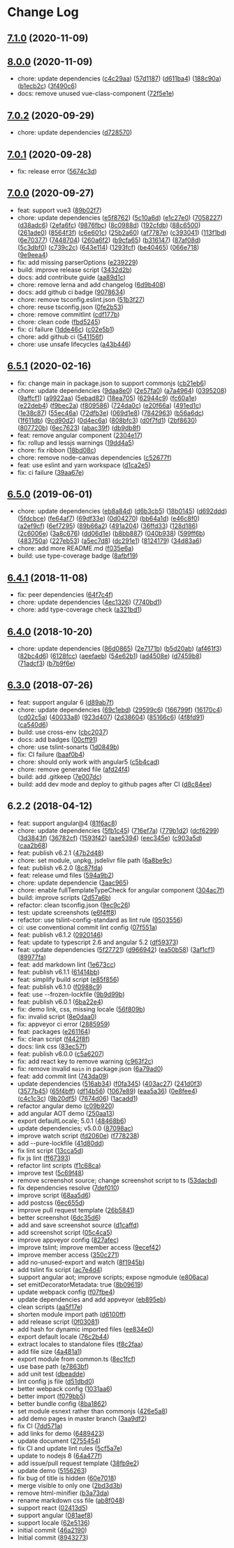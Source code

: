 # Change Log

## [7.1.0](https://github.com/plantain-00/markdown-tip/compare/v8.0.0...v7.1.0) (2020-11-09)

## [8.0.0](https://github.com/plantain-00/markdown-tip/compare/v7.0.2...v8.0.0) (2020-11-09)
  
* chore: update dependencies ([c4c29aa](https://github.com/plantain-00/markdown-tip/commit/c4c29aa7c3d301986d35486e9583ae924ca5c09d)) ([57d1187](https://github.com/plantain-00/markdown-tip/commit/57d1187fa0d3cc51ef7a38d3a531083a75a90a6e)) ([d611ba4](https://github.com/plantain-00/markdown-tip/commit/d611ba4e0b521af1522f2b28a774b552964a6222)) ([188c90a](https://github.com/plantain-00/markdown-tip/commit/188c90a9827f0b3d8e1188ebd5e4e604d387348e)) ([b1ecb2c](https://github.com/plantain-00/markdown-tip/commit/b1ecb2cbf4e90b57866bfee571ad77441229a007)) ([3f490c6](https://github.com/plantain-00/markdown-tip/commit/3f490c60dd09bee79dac334a9ff3805319d9e044))
* docs: remove unused vue-class-component ([72f5e1e](https://github.com/plantain-00/markdown-tip/commit/72f5e1ef3d4cbe195f1dbb9b9d821f1565daadbb))

## [7.0.2](https://github.com/plantain-00/markdown-tip/compare/v7.0.1...v7.0.2) (2020-09-29)
  
* chore: update dependencies ([d728570](https://github.com/plantain-00/markdown-tip/commit/d72857072e8c9d0e749dd94ee3a49e57d15ae5bd))

## [7.0.1](https://github.com/plantain-00/markdown-tip/compare/v7.0.0...v7.0.1) (2020-09-28)
  
* fix: release error ([5674c3d](https://github.com/plantain-00/markdown-tip/commit/5674c3da994d497ebd3423687fbd58b9482a17f1))

## [7.0.0](https://github.com/plantain-00/markdown-tip/compare/v6.5.1...v7.0.0) (2020-09-27)
  
* feat: support vue3 ([89b02f7](https://github.com/plantain-00/markdown-tip/commit/89b02f76ff308cf545aa63b5ba858431484deb11))
* chore: update dependencies ([e5f8762](https://github.com/plantain-00/markdown-tip/commit/e5f8762ab733d6d0d5ace6446f7a30a0861b253d)) ([5c10a6d](https://github.com/plantain-00/markdown-tip/commit/5c10a6d572515fed37899dad81d4acd7498708e7)) ([e1c27e0](https://github.com/plantain-00/markdown-tip/commit/e1c27e0173214fb7b01cd156a620dd6689703085)) ([7058227](https://github.com/plantain-00/markdown-tip/commit/7058227dc1f62e223ba4deee37dd437297ba66bf)) ([d38adc6](https://github.com/plantain-00/markdown-tip/commit/d38adc6a13ad69882b88070518a5338ff9cc197b)) ([2efa6fc](https://github.com/plantain-00/markdown-tip/commit/2efa6fce7f1e75b79410bcb0c150b4b79298a569)) ([9876fbc](https://github.com/plantain-00/markdown-tip/commit/9876fbc3cd758206b80178ccf3ba534ef63c5125)) ([8c0988d](https://github.com/plantain-00/markdown-tip/commit/8c0988df984378a01e9348b33150cf35f4179a63)) ([192cfdb](https://github.com/plantain-00/markdown-tip/commit/192cfdb00436191151f4ad93300fb62cdf08d530)) ([88c6500](https://github.com/plantain-00/markdown-tip/commit/88c65003e918d0afcf37db15060197d9d54200bb)) ([261ade0](https://github.com/plantain-00/markdown-tip/commit/261ade0936a2479286196d4169d22af0e255ccf4)) ([8564f3f](https://github.com/plantain-00/markdown-tip/commit/8564f3f1aa308954e352aa77b5d3791ca8a83f08)) ([c6e601c](https://github.com/plantain-00/markdown-tip/commit/c6e601ca4d8aa170786306e1b275f62667fae90d)) ([25b2a60](https://github.com/plantain-00/markdown-tip/commit/25b2a608fb5a701ec92caf23862ae20594f7f62e)) ([af7787e](https://github.com/plantain-00/markdown-tip/commit/af7787e99f0498cbdfcfc3d025c0aeeba1b6a4d8)) ([c393041](https://github.com/plantain-00/markdown-tip/commit/c39304141b58e0b7ef9f7ccd2cddfadc4c65979a)) ([113f1bd](https://github.com/plantain-00/markdown-tip/commit/113f1bd469b7a1fade57f0efff87d581908c32bc)) ([6e70377](https://github.com/plantain-00/markdown-tip/commit/6e7037759b2ef39786610a2daae57074c7700b9a)) ([7448704](https://github.com/plantain-00/markdown-tip/commit/74487044c903767f28c5feb0d1bbbc049cda45e8)) ([260a6f2](https://github.com/plantain-00/markdown-tip/commit/260a6f2e744add42a6478e4f0dd13767edf33e7c)) ([b9cfa65](https://github.com/plantain-00/markdown-tip/commit/b9cfa657898b32d38f215ecb682d5868edaced9b)) ([b316147](https://github.com/plantain-00/markdown-tip/commit/b3161474acba2102a3f97f9b6f28854f861081fc)) ([87af08d](https://github.com/plantain-00/markdown-tip/commit/87af08d2c58cf75ab3a43664b0c948aa2ab2b21e)) ([5c3dbf0](https://github.com/plantain-00/markdown-tip/commit/5c3dbf03a5c62bf7b6fccff2f59ac08f0426a612)) ([c739c2c](https://github.com/plantain-00/markdown-tip/commit/c739c2ccd446f7c879576c7899c25bde11b2231c)) ([643e114](https://github.com/plantain-00/markdown-tip/commit/643e11418e2cd8f614125914cafcbaf2167d415d)) ([1293fcf](https://github.com/plantain-00/markdown-tip/commit/1293fcf9f4c56da0b9f619f4a7b15fd3a6c93e0e)) ([be40465](https://github.com/plantain-00/markdown-tip/commit/be4046540650f0a3dc31d62030e732b4583b4183)) ([066e718](https://github.com/plantain-00/markdown-tip/commit/066e71852bbd3b774ca99ba47fc1fff6f3f3096c)) ([9e9eea4](https://github.com/plantain-00/markdown-tip/commit/9e9eea4f20b39c8ad5a4fed5d5f2a976d083c185))
* fix: add missing parserOptions ([e239229](https://github.com/plantain-00/markdown-tip/commit/e239229030a4fee006449d4e459c4afd29b38a82))
* build: improve release script ([3432d2b](https://github.com/plantain-00/markdown-tip/commit/3432d2b44277c8f4a3e82ab83c0d2e275b26d3d7))
* docs: add contribute guide ([aa89d1c](https://github.com/plantain-00/markdown-tip/commit/aa89d1ce74e86e4fe9df9de7a7650753841c512e))
* chore: remove lerna and add changelog ([6d9b408](https://github.com/plantain-00/markdown-tip/commit/6d9b4088f4dce5a98a3dca82b6f1ddec4093efe1))
* docs: add github ci badge ([9078634](https://github.com/plantain-00/markdown-tip/commit/9078634c4fda1b3c66d834c0a5029084e29919ea))
* chore: remove tsconfig.eslint.json ([51b3f27](https://github.com/plantain-00/markdown-tip/commit/51b3f2751f4f92a1d6b1abbcb8ea7628eaa602db))
* chore: reuse tsconfig.json ([0fe2b53](https://github.com/plantain-00/markdown-tip/commit/0fe2b5387437c527d55cad28e855aeaaee8c6d57))
* chore: remove commitlint ([cdf177b](https://github.com/plantain-00/markdown-tip/commit/cdf177b96b1a01bf9e72f49601e4afb82230bf1e))
* chore: clean code ([fbd5245](https://github.com/plantain-00/markdown-tip/commit/fbd524510ba3ad44774e2385630381453dec4baf))
* fix: ci failure ([1dde46c](https://github.com/plantain-00/markdown-tip/commit/1dde46c0476e1d055446961ea8ad7f3c318fbd8b)) ([c02e5b1](https://github.com/plantain-00/markdown-tip/commit/c02e5b18fed69c89eecad81620a9339fd6fd4bee))
* chore: add github ci ([541156f](https://github.com/plantain-00/markdown-tip/commit/541156f0781a0d93a0eda8cc085c252e7a352bb9))
* chore: use unsafe lifecycles ([a43b446](https://github.com/plantain-00/markdown-tip/commit/a43b4463ff240877ccc59eacc89b0e36572e388a))

## [6.5.1](https://github.com/plantain-00/markdown-tip/compare/v6.5.0...v6.5.1) (2020-02-16)
  
* fix: change main in package.json to support commonjs ([cb21eb6](https://github.com/plantain-00/markdown-tip/commit/cb21eb6aa689278e469421809f7c4c6022e38bcb))
* chore: update dependencies ([9daa8e0](https://github.com/plantain-00/markdown-tip/commit/9daa8e0adc1143780bf5eae8c15a2a25469a9b2d)) ([2e57fa0](https://github.com/plantain-00/markdown-tip/commit/2e57fa09b0eb9483af30312ac02d895974ca9e5f)) ([a7a4964](https://github.com/plantain-00/markdown-tip/commit/a7a49646bdc7d51b2f6495f9408e0f9450c8f19f)) ([0395208](https://github.com/plantain-00/markdown-tip/commit/03952087bd7a7d38f7974baccdc8d26211b91cea)) ([9affcf1](https://github.com/plantain-00/markdown-tip/commit/9affcf1ea5c18b6db683ea83c5e9272540a37049)) ([a9922aa](https://github.com/plantain-00/markdown-tip/commit/a9922aa7b4b56df4f5f2bf3df4f3692b31e8db79)) ([5ebad82](https://github.com/plantain-00/markdown-tip/commit/5ebad826631bad2555747364927bb803d3492a48)) ([18ea705](https://github.com/plantain-00/markdown-tip/commit/18ea7054603dd5879de83713eec951652018f6f0)) ([62944c9](https://github.com/plantain-00/markdown-tip/commit/62944c9cc161c9b1b8e8936ffe53e3063b6fc1d4)) ([fc60a1e](https://github.com/plantain-00/markdown-tip/commit/fc60a1e68c863656a535a8d33824966a8a92feb6)) ([e22deb4](https://github.com/plantain-00/markdown-tip/commit/e22deb42bf9c635607df5ec81a34e5f30280df9a)) ([f9bec2a](https://github.com/plantain-00/markdown-tip/commit/f9bec2ad4ef3b0bd7b6238944021486a8bf1e58f)) ([f809586](https://github.com/plantain-00/markdown-tip/commit/f809586c02c6872d49981b54000d0dd573d198b7)) ([724da0c](https://github.com/plantain-00/markdown-tip/commit/724da0cb16a86947364cd96a45c82816ffa71167)) ([e20f66a](https://github.com/plantain-00/markdown-tip/commit/e20f66a86a11fd4c7c631b95ab848d5022852ad1)) ([491ed1c](https://github.com/plantain-00/markdown-tip/commit/491ed1c7dca7c9657421d3e8aa9daedc509157e4)) ([1e38c87](https://github.com/plantain-00/markdown-tip/commit/1e38c87fb64b37ee832ff04c743ba596a5f95c14)) ([55ec46a](https://github.com/plantain-00/markdown-tip/commit/55ec46afb55b86d86482b910b02ce420407b1201)) ([72dfb3e](https://github.com/plantain-00/markdown-tip/commit/72dfb3eb0fa49589a01494ec1547d7db7a7b6be2)) ([069d1e8](https://github.com/plantain-00/markdown-tip/commit/069d1e84c111cad0e9c64f3dfebf41dd2dd32a6d)) ([7842963](https://github.com/plantain-00/markdown-tip/commit/7842963798b076bcd07aac2a4b9b1fa30a0a695d)) ([b56a6dc](https://github.com/plantain-00/markdown-tip/commit/b56a6dce632cb423db3c06f241f38dd4449bf70b)) ([1f611db](https://github.com/plantain-00/markdown-tip/commit/1f611db4ede1e2f705868f8ec9855a9f3305f2dc)) ([9cd90d2](https://github.com/plantain-00/markdown-tip/commit/9cd90d206ea1048abdea9f6b7933302fb4212eb7)) ([0d4ec6a](https://github.com/plantain-00/markdown-tip/commit/0d4ec6aafbee956763409ce45cadaef337bb833f)) ([808bfc3](https://github.com/plantain-00/markdown-tip/commit/808bfc3fbb1941e7c9f40878693dbacd4970633f)) ([d0f7fd1](https://github.com/plantain-00/markdown-tip/commit/d0f7fd1cba57a56eed61632b136e1e5ad0980d49)) ([2bf8630](https://github.com/plantain-00/markdown-tip/commit/2bf863004f8cd501b126214c294d4383690bf011)) ([807720b](https://github.com/plantain-00/markdown-tip/commit/807720bc5555ec7fe9072fc9d110a6b37a95ec08)) ([6ec7623](https://github.com/plantain-00/markdown-tip/commit/6ec76237b7cbd2c172b5152ed551b69b782ec4b0)) ([abac39f](https://github.com/plantain-00/markdown-tip/commit/abac39f541f0baf23baec0816498eacb3b31a05d)) ([db9db8f](https://github.com/plantain-00/markdown-tip/commit/db9db8f1baf2ea9194b0db7a7ed8e8366c61606d))
* feat: remove angular component ([2304e17](https://github.com/plantain-00/markdown-tip/commit/2304e17ea2933ae1aa155d00ea8a52616d121db8))
* fix: rollup and lessjs warnings ([19dd4a5](https://github.com/plantain-00/markdown-tip/commit/19dd4a5b9e8bfaa64a3e136c90698e395ee43865))
* chore: fix ribbon ([18bd08c](https://github.com/plantain-00/markdown-tip/commit/18bd08c2e3ba5ff74b43e529b72bdc9e91692de5))
* chore: remove node-canvas dependencies ([c52677f](https://github.com/plantain-00/markdown-tip/commit/c52677f5825fa2d9269cae9b7fcebec72952fd2d))
* feat: use eslint and yarn workspace ([d1ca2e5](https://github.com/plantain-00/markdown-tip/commit/d1ca2e5bcb1de588941efe42335e3c87842726ae))
* fix: ci failure ([39aa67e](https://github.com/plantain-00/markdown-tip/commit/39aa67e4cda1bf50185912099e22777da254ab7e))

## [6.5.0](https://github.com/plantain-00/markdown-tip/compare/v6.4.1...v6.5.0) (2019-06-01)
  
* chore: update dependencies ([eb8a84d](https://github.com/plantain-00/markdown-tip/commit/eb8a84d0adadbd14f845e189f395905f256f9e20)) ([d6b3cb5](https://github.com/plantain-00/markdown-tip/commit/d6b3cb5c654e468bc0baccfb5379ed173aaf85e1)) ([18b0145](https://github.com/plantain-00/markdown-tip/commit/18b0145efd97ed21473bd4b2264550b681374e6c)) ([d692ddd](https://github.com/plantain-00/markdown-tip/commit/d692dddddcd59a5ec1e80b27683ed86d3140f3d8)) ([5fdcbce](https://github.com/plantain-00/markdown-tip/commit/5fdcbce902e0e702f5a5180cdfec20992f46f573)) ([fe64af7](https://github.com/plantain-00/markdown-tip/commit/fe64af7e7b0f612543f26f98883a1a1f24ce1938)) ([69df33e](https://github.com/plantain-00/markdown-tip/commit/69df33e0cbc5c0ae588b4c4988a7116371da7de4)) ([0d04270](https://github.com/plantain-00/markdown-tip/commit/0d04270eca3bdaaac917e01d999eefc3644ea880)) ([bb64a1d](https://github.com/plantain-00/markdown-tip/commit/bb64a1d76e59d7c377d0af937215754649388899)) ([e46c8f0](https://github.com/plantain-00/markdown-tip/commit/e46c8f018713e043686fb4aee34ea40aff8ac074)) ([a2ef9cf](https://github.com/plantain-00/markdown-tip/commit/a2ef9cf1fac7c64da329224a060377e92bcd9deb)) ([6ef7295](https://github.com/plantain-00/markdown-tip/commit/6ef72953371582991a893c615e85efa35fe98a8c)) ([89b66a2](https://github.com/plantain-00/markdown-tip/commit/89b66a221194532daa85754891423a8fb7e73260)) ([491a204](https://github.com/plantain-00/markdown-tip/commit/491a20407c14f8291a7b1878b3023b2867ab34b8)) ([36ffd33](https://github.com/plantain-00/markdown-tip/commit/36ffd33420b2ef626324b5777153d760e3118b8c)) ([128d186](https://github.com/plantain-00/markdown-tip/commit/128d18630ecabeed6449093ffb9f1e1761c19e7b)) ([2c6006e](https://github.com/plantain-00/markdown-tip/commit/2c6006eee53454b6549352b434bb0ad17c1bd5f8)) ([3a8c676](https://github.com/plantain-00/markdown-tip/commit/3a8c6762cb9999104a7c7a352cc1bdcc9d238f73)) ([dd06d1e](https://github.com/plantain-00/markdown-tip/commit/dd06d1e52cfac55b13c6873091bb49f308f930ad)) ([b8bb887](https://github.com/plantain-00/markdown-tip/commit/b8bb887de95a02bd9008b339e77700a602bb31a1)) ([040b938](https://github.com/plantain-00/markdown-tip/commit/040b9387625bc123f21c94ab22da8908aa79c2d7)) ([599ff6b](https://github.com/plantain-00/markdown-tip/commit/599ff6b2c4c6046fbd00b4661741e613321f5192)) ([483750a](https://github.com/plantain-00/markdown-tip/commit/483750aca5f163edaa9dd55860a0104f8c00addb)) ([227eb53](https://github.com/plantain-00/markdown-tip/commit/227eb53640e27200bf076df938b089e4ac93d1fd)) ([a5ec7d8](https://github.com/plantain-00/markdown-tip/commit/a5ec7d8b01ffad1baff25dee86499428cf77a357)) ([dc291e1](https://github.com/plantain-00/markdown-tip/commit/dc291e151048dbe2af1d42357f176fe529a5e8b9)) ([8124179](https://github.com/plantain-00/markdown-tip/commit/812417954bcae8da99e41fc53802ca02301f9d4b)) ([34d83a6](https://github.com/plantain-00/markdown-tip/commit/34d83a6994469beb4b49cfe5736148ece4e016eb))
* chore: add more README.md ([f035e6a](https://github.com/plantain-00/markdown-tip/commit/f035e6a7b8adb7f9f674fdf09ce2b9cd6e996ead))
* build: use type-coverage badge ([8afbf19](https://github.com/plantain-00/markdown-tip/commit/8afbf192e4b8611c0b460c96706c072ac2da4cc4))

## [6.4.1](https://github.com/plantain-00/markdown-tip/compare/v6.4.0...v6.4.1) (2018-11-08)
  
* fix: peer dependencies ([64f7c4f](https://github.com/plantain-00/markdown-tip/commit/64f7c4f8a815ea876a9cc0f70d9762260f1f9a5c))
* chore: update dependencies ([4ec1326](https://github.com/plantain-00/markdown-tip/commit/4ec1326cdcc13fbb6dabcfdb913ce9a022f9ce7c)) ([7740bd1](https://github.com/plantain-00/markdown-tip/commit/7740bd191e23df2c163e562831cf1f8bf9f844be))
* chore: add type-coverage check ([a321bd1](https://github.com/plantain-00/markdown-tip/commit/a321bd1e156f3a17c354404a0d111a93bbb7a68a))

## [6.4.0](https://github.com/plantain-00/markdown-tip/compare/v6.3.0...v6.4.0) (2018-10-20)
  
* chore: update dependencies ([86d0865](https://github.com/plantain-00/markdown-tip/commit/86d08651f8d97dc50f247da6c031180151f90ba3)) ([2e7171b](https://github.com/plantain-00/markdown-tip/commit/2e7171b9023788f434d13e454a28fcb3931d2e8b)) ([b5d20ab](https://github.com/plantain-00/markdown-tip/commit/b5d20ab6e90fa97c89ef04d3d4b8d37e752e69fc)) ([af461f3](https://github.com/plantain-00/markdown-tip/commit/af461f338bc20b993eb7ed57ceeedd794b233c25)) ([82bc4d6](https://github.com/plantain-00/markdown-tip/commit/82bc4d60acea1ce666b517af0f5f7c007601d14f)) ([6128fcc](https://github.com/plantain-00/markdown-tip/commit/6128fcc81fc790346d5765aebee7f3f28887a92a)) ([aeefaeb](https://github.com/plantain-00/markdown-tip/commit/aeefaeb5f1479c39a8c5b95d0c8bc91b19a8e29c)) ([54e62b1](https://github.com/plantain-00/markdown-tip/commit/54e62b19c8981265470b465ef7ddfb86c691ecf2)) ([ad4508e](https://github.com/plantain-00/markdown-tip/commit/ad4508e3c3e060a1ca59ca44a49202f4b9cf32d6)) ([d7459b8](https://github.com/plantain-00/markdown-tip/commit/d7459b82a5d1ee4eeff0534e25bddd20a9fd3294)) ([71adcf3](https://github.com/plantain-00/markdown-tip/commit/71adcf3d6d8aaca1dc1109015077c5e86620ea9f)) ([b7b9f6e](https://github.com/plantain-00/markdown-tip/commit/b7b9f6ea4395dfe0ad4863dde78fdfdf3861e109))

## [6.3.0](https://github.com/plantain-00/markdown-tip/compare/v6.2.2...v6.3.0) (2018-07-26)
  
* feat: support angular 6 ([d89ab7f](https://github.com/plantain-00/markdown-tip/commit/d89ab7f003cc06e300c82cbe14e078a437d14e66))
* chore: update dependencies ([69c1ebd](https://github.com/plantain-00/markdown-tip/commit/69c1ebdcb8aec81e73e55f8299d65573c4f32aa2)) ([29599c6](https://github.com/plantain-00/markdown-tip/commit/29599c6e0e9b51619045744b9fc44f8f52a24a6b)) ([166799f](https://github.com/plantain-00/markdown-tip/commit/166799f452ca55ab43e5083995faee00d9fb6c02)) ([16170c4](https://github.com/plantain-00/markdown-tip/commit/16170c44814d4578b546fc9e6b8e6d83e5ab333f)) ([cd02c5a](https://github.com/plantain-00/markdown-tip/commit/cd02c5acedc35f9599867c097ba293347b386ff2)) ([40033a8](https://github.com/plantain-00/markdown-tip/commit/40033a85a5f65d3d3d2f5053df4d584c025a41ef)) ([923d407](https://github.com/plantain-00/markdown-tip/commit/923d407c835262aa4d9ebd31cc63ba0b92456a90)) ([2d38604](https://github.com/plantain-00/markdown-tip/commit/2d38604a3a3e5c8144f9f3e912f4a019b9b04540)) ([85166c6](https://github.com/plantain-00/markdown-tip/commit/85166c635c570782fb87b3dc3a6dd7dcb7f4fdcb)) ([4f8fd91](https://github.com/plantain-00/markdown-tip/commit/4f8fd91b4b508a850f1f0e3e51e4f7bff92fb785)) ([ca540d6](https://github.com/plantain-00/markdown-tip/commit/ca540d6903c34b0e12308e50af077ad693dde8df))
* build: use cross-env ([cbc2037](https://github.com/plantain-00/markdown-tip/commit/cbc2037a6854040a934ce8c0a402ef668ae1ae64))
* docs: add badges ([00cff91](https://github.com/plantain-00/markdown-tip/commit/00cff91316bad1a62f260b03b25224ed73fa40ca))
* chore: use tslint-sonarts ([1d0849b](https://github.com/plantain-00/markdown-tip/commit/1d0849b833c36f211a3812b1a6bcd3d772f78440))
* fix: CI failure ([baaf0b4](https://github.com/plantain-00/markdown-tip/commit/baaf0b4c04c107579bae53d04488a053c7f8cb80))
* chore: should only work with angular5 ([c5b4cad](https://github.com/plantain-00/markdown-tip/commit/c5b4cad8723ffc434f603b00f57db1759ea8afe8))
* chore: remove generated file ([afd24f4](https://github.com/plantain-00/markdown-tip/commit/afd24f4320cab62e3d34feba4417a26f9d99d04c))
* build: add .gitkeep ([7e007dc](https://github.com/plantain-00/markdown-tip/commit/7e007dcc03edff987d902a884292de4cd221fc9d))
* build: add dev mode and deploy to github pages after CI ([d8c84ee](https://github.com/plantain-00/markdown-tip/commit/d8c84eee4da3fbf9c9c9ae7dc97f602fe50053f3))

## 6.2.2 (2018-04-12)
  
* feat: support angular@4 ([81f6ac8](https://github.com/plantain-00/markdown-tip/commit/81f6ac8374bad2adef91d80adf4f41286330228d))
* chore: update dependencies ([5fb1c45](https://github.com/plantain-00/markdown-tip/commit/5fb1c4591e43fad9a273dab4787cfd06cf425431)) ([716ef7a](https://github.com/plantain-00/markdown-tip/commit/716ef7a14843d98164432e25c76d5ca228de9546)) ([779b1d2](https://github.com/plantain-00/markdown-tip/commit/779b1d239a670edc7c9ab415f83f49c28ee43bc3)) ([dcf6299](https://github.com/plantain-00/markdown-tip/commit/dcf62998cd4097169e4a7a5ffb66166e466d809f)) ([3d3843f](https://github.com/plantain-00/markdown-tip/commit/3d3843fb2432f2efb11fbd58383d4a8f454cb5dd)) ([36782cf](https://github.com/plantain-00/markdown-tip/commit/36782cf2e2f4bfd86d168d955309cfe4eeb4bfe6)) ([1593f42](https://github.com/plantain-00/markdown-tip/commit/1593f42cd3d9252d357873aa4dd28fb42fd366c8)) ([aae5394](https://github.com/plantain-00/markdown-tip/commit/aae5394d9bb14e504f1042fd3f4f20fd4c302325)) ([eec345e](https://github.com/plantain-00/markdown-tip/commit/eec345e52454ecfc8e5315741e5e1f5261f0a044)) ([c903a5d](https://github.com/plantain-00/markdown-tip/commit/c903a5daabc5f3bd7ac680f797ea5682ca6b429b)) ([caa2b68](https://github.com/plantain-00/markdown-tip/commit/caa2b685bed71def39d844c6833b4b582bbdd3db))
* feat: publish v6.2.1 ([47b2d48](https://github.com/plantain-00/markdown-tip/commit/47b2d483dcad02d40682fdc802b99f3ce8626d58))
* chore: set module, unpkg, jsdelivr file path ([6a8be9c](https://github.com/plantain-00/markdown-tip/commit/6a8be9c04eee8770adeb952d426a465991ceef58))
* feat: publish v6.2.0 ([8c87fda](https://github.com/plantain-00/markdown-tip/commit/8c87fdabeb77009c40fcd229c75d1334e7ab7fa9))
* feat: release umd files ([594a9b2](https://github.com/plantain-00/markdown-tip/commit/594a9b291bd86cd9309e57a946eb3abe0b2f12b6))
* chore: update dependencie ([3aac965](https://github.com/plantain-00/markdown-tip/commit/3aac96565b30198afa250c416e88824ecea3be9a))
* chore: enable fullTemplateTypeCheck for angular component ([304ac7f](https://github.com/plantain-00/markdown-tip/commit/304ac7fee13b78378a15416d054aeb7a32b516ab))
* build: improve scripts ([2d57a6b](https://github.com/plantain-00/markdown-tip/commit/2d57a6b320ff31b2338772bd6a77af86f6fd523e))
* refactor: clean tsconfig.json ([9ec9c26](https://github.com/plantain-00/markdown-tip/commit/9ec9c2675e3f0327838c15ff1a63891a63431ee3))
* test: update screenshots ([e6f4ff8](https://github.com/plantain-00/markdown-tip/commit/e6f4ff85d2c95e4174ff1c322aba896d24699d82))
* refactor: use tslint-config-standard as lint rule ([9503556](https://github.com/plantain-00/markdown-tip/commit/95035569cd355e9df06c64fcfa2b71a7a73aa607))
* ci: use conventional commit lint config ([07f551a](https://github.com/plantain-00/markdown-tip/commit/07f551af8e6bb493ee1cafb7c408234f43e98d2c))
* feat: publish v6.1.2 ([0920146](https://github.com/plantain-00/markdown-tip/commit/09201466837c2ea01add584b246ab57e8691850e))
* feat: update to typescript 2.6 and angular 5.2 ([df59373](https://github.com/plantain-00/markdown-tip/commit/df593731a5c580e987785d6373e87a04b41c1e86))
* feat: update dependencies ([5f27721](https://github.com/plantain-00/markdown-tip/commit/5f2772149abea64e1dda1f86205885b9b1c67c74)) ([d966942](https://github.com/plantain-00/markdown-tip/commit/d966942b3e6b95b36406e96a0450564cde508679)) ([ea50b58](https://github.com/plantain-00/markdown-tip/commit/ea50b58efd7bf5f63bdfc543340a10af41d1d518)) ([3af1cf1](https://github.com/plantain-00/markdown-tip/commit/3af1cf1d1aa85e9f3a5863b25ca6ad8154ae8c17)) ([89977fa](https://github.com/plantain-00/markdown-tip/commit/89977faf6b95a938f5518a4131ad1db723222315))
* feat: add markdown lint ([1e673cc](https://github.com/plantain-00/markdown-tip/commit/1e673cc04bd41a01a2c88d8f4fdab90be95dad2f))
* feat: publish v6.1.1 ([61414bb](https://github.com/plantain-00/markdown-tip/commit/61414bbdd830d70a3e955760cf12092e6a0ce04a))
* feat: simplify build script ([e85f856](https://github.com/plantain-00/markdown-tip/commit/e85f8567f7d28ab7f13097e647e1f37f2ab4ea7d))
* feat: publish v6.1.0 ([f0988c9](https://github.com/plantain-00/markdown-tip/commit/f0988c95c1d73c93d6b8efeda8c4871bb69d7329))
* feat: use --frozen-lockfile ([9b9d99b](https://github.com/plantain-00/markdown-tip/commit/9b9d99bc0ef3c77b4876a3de9043a026f64c5536))
* feat: publish v6.0.1 ([6ba22e4](https://github.com/plantain-00/markdown-tip/commit/6ba22e435bff5f791061317a76bbf15dbaed7397))
* fix: demo link, css, missing locale ([56f809b](https://github.com/plantain-00/markdown-tip/commit/56f809b19e06213925351da1fad0c96bf497b613))
* fix: invalid script ([8e0daa0](https://github.com/plantain-00/markdown-tip/commit/8e0daa01af6d40bbcd9c98dfa6b39f3e80c39ef4))
* fix: appveyor ci error ([2885959](https://github.com/plantain-00/markdown-tip/commit/288595904791f779f7fc243a5d9310455224cf5a))
* feat: packages ([e261164](https://github.com/plantain-00/markdown-tip/commit/e26116482526f71edaedd9a9b39a1bdb6fe6bed9))
* fix: clean script ([f442f8f](https://github.com/plantain-00/markdown-tip/commit/f442f8f6208fc3330eef1465a67fe0dcbc93b148))
* docs: link css ([83ec57f](https://github.com/plantain-00/markdown-tip/commit/83ec57f02f385eef3cbeec4d95dce212155c78ba))
* feat: publish v6.0.0 ([c5a6207](https://github.com/plantain-00/markdown-tip/commit/c5a6207ea3d16fde1ec97c202d6f6691f23b7bb3))
* fix: add react key to remove warning ([c963f2c](https://github.com/plantain-00/markdown-tip/commit/c963f2ce6457000a13844958d49c5cc577fb2d04))
* fix: remove invalid `main` in package.json ([6a79ad0](https://github.com/plantain-00/markdown-tip/commit/6a79ad0c208d0ada59633f4a44e7ec46b751c538))
* feat: add commit lint ([743da09](https://github.com/plantain-00/markdown-tip/commit/743da0944ba6f06945745b9b076dc8181a3ec0c2))
* update dependencies ([516ab34](https://github.com/plantain-00/markdown-tip/commit/516ab34f8ad07a8c6c5dbee68b08f0fb5d7e187d)) ([f0fa345](https://github.com/plantain-00/markdown-tip/commit/f0fa3456a5b5c8102113233239bd0781fdfbe5f5)) ([403ac27](https://github.com/plantain-00/markdown-tip/commit/403ac2739c89de0d9801b818cf0b25dc841b655a)) ([241d0f3](https://github.com/plantain-00/markdown-tip/commit/241d0f359dbb077234d3101cfe63a1c94438a0ed)) ([3577b45](https://github.com/plantain-00/markdown-tip/commit/3577b4574e57190e345d97887f379127c058a7ce)) ([65f4bff](https://github.com/plantain-00/markdown-tip/commit/65f4bff2f0336236b7c604c7916c4d665e3b3007)) ([df14b56](https://github.com/plantain-00/markdown-tip/commit/df14b5606aaa098aff809767cd383c44b192cc78)) ([1067e89](https://github.com/plantain-00/markdown-tip/commit/1067e892ff52f5752d07fe5392c68af89ff26885)) ([eaa5a36](https://github.com/plantain-00/markdown-tip/commit/eaa5a36dba3dcce7881c051f625f197cc162397c)) ([0e8fee4](https://github.com/plantain-00/markdown-tip/commit/0e8fee4edbe1813f8051da16c799ca322eb507cc)) ([c4c1c3c](https://github.com/plantain-00/markdown-tip/commit/c4c1c3c3f5dd0632ba390972db3b917181e47abf)) ([9b20df5](https://github.com/plantain-00/markdown-tip/commit/9b20df578f16b261175fe7f77a701b23fe579d31)) ([7674d06](https://github.com/plantain-00/markdown-tip/commit/7674d065cfee7fb0a03553b81f1b1be160d0ec9b)) ([1acadd1](https://github.com/plantain-00/markdown-tip/commit/1acadd19487344d42857ef7553af3b4a01574e21))
* refactor angular demo ([c09b920](https://github.com/plantain-00/markdown-tip/commit/c09b9203b50713795dbd8ebd763d43cebe330d23))
* add angular AOT demo ([250aa13](https://github.com/plantain-00/markdown-tip/commit/250aa13f7c9d9fb0f1fa559009c278faeb2c1546))
* export defaultLocale; 5.0.1 ([48468b6](https://github.com/plantain-00/markdown-tip/commit/48468b61a78d6b9147ff1c7a6f76e06222ff6fff))
* update dependencies; v5.0.0 ([87098ac](https://github.com/plantain-00/markdown-tip/commit/87098aca9e5c64f8d344169024ae7291a63e58da))
* improve watch script ([fd2060e](https://github.com/plantain-00/markdown-tip/commit/fd2060e61bb55ce5719a4704a33a194a78a56aa3)) ([f778238](https://github.com/plantain-00/markdown-tip/commit/f778238362bf5643a12b35edded1af4169fbf917))
* add --pure-lockfile ([41d80dd](https://github.com/plantain-00/markdown-tip/commit/41d80dd0512c002e646ee1fa9f4f2bcdfff0bd82))
* fix lint script ([13cca5d](https://github.com/plantain-00/markdown-tip/commit/13cca5d55c4d430eaa510cf61ab3aaa7684f3110))
* fix js lint ([ff67393](https://github.com/plantain-00/markdown-tip/commit/ff673936c10b1ea2887398617ebc5e8e0bc76352))
* refactor lint scripts ([f1c68ca](https://github.com/plantain-00/markdown-tip/commit/f1c68ca4c012ba622df360fcf754a6291fa0412c))
* improve test ([5c69f48](https://github.com/plantain-00/markdown-tip/commit/5c69f48cca03492ea2e8d5e4cab8828722adcfb5))
* remove screenshot source; change screenshot script to ts ([53dacbd](https://github.com/plantain-00/markdown-tip/commit/53dacbd984644dfdaef554614c78c6e983ebabed))
* fix dependencies resolve ([7def010](https://github.com/plantain-00/markdown-tip/commit/7def010793df326851d63021e1c932b9a2cdee1c))
* improve script ([68aa5d6](https://github.com/plantain-00/markdown-tip/commit/68aa5d6e42694c079be6dda333242508a6bebae6))
* add postcss ([6ec655d](https://github.com/plantain-00/markdown-tip/commit/6ec655d4880b484be5bb6ef44b58d43b8920cc2c))
* improve pull request template ([26b5841](https://github.com/plantain-00/markdown-tip/commit/26b5841722d386d32056300786ef2c9d7b4b9643))
* better screenshot ([6dc35d6](https://github.com/plantain-00/markdown-tip/commit/6dc35d64930bc35f8d48fc1058091712199f6873))
* add and save screenshot source ([d1caffd](https://github.com/plantain-00/markdown-tip/commit/d1caffd0bb2ec3db687a231297f0009b6d4dc5e0))
* add screenshot script ([05c4ca5](https://github.com/plantain-00/markdown-tip/commit/05c4ca53203de7b27555f10205cada3305440551))
* improve appveyor config ([827afec](https://github.com/plantain-00/markdown-tip/commit/827afec57c84279acb22d077871186daac6e2684))
* improve tslint; improve member access ([9ecef42](https://github.com/plantain-00/markdown-tip/commit/9ecef421680c52c048201ed45d303b5bf65f286a))
* improve member access ([350c271](https://github.com/plantain-00/markdown-tip/commit/350c271679d4312f3a0cab4d05ccb166ecab83f1))
* add no-unused-export and watch ([8f1945b](https://github.com/plantain-00/markdown-tip/commit/8f1945bc2adc7498bca08038069635bf3fc78023))
* add tslint fix script ([ac7e4d4](https://github.com/plantain-00/markdown-tip/commit/ac7e4d40bace58eed19aa378bdab8a529c1cd7f6))
* support angular aot; improve scripts; expose ngmodule ([e806aca](https://github.com/plantain-00/markdown-tip/commit/e806acae350f046cc44f7afee31f030e87b67997))
* set emitDecoratorMetadata: true ([8b09619](https://github.com/plantain-00/markdown-tip/commit/8b09619b674340a190043f5defe9936dc35c6831))
* update webpack config ([f07fbe4](https://github.com/plantain-00/markdown-tip/commit/f07fbe42f2753f4193a6a4ddde3e7e1344ddb264))
* update dependencies and add appveyor ([eb895eb](https://github.com/plantain-00/markdown-tip/commit/eb895eb5c896d09558b36cac65515e0976e7a4d2))
* clean scripts ([aa5f17e](https://github.com/plantain-00/markdown-tip/commit/aa5f17e2daccab7887380362070fcf9b098ed2b1))
* shorten module import path ([d6100ff](https://github.com/plantain-00/markdown-tip/commit/d6100ffc90ae7ea791d2f0d15010d05da056b739))
* add release script ([0f03081](https://github.com/plantain-00/markdown-tip/commit/0f030815e1090a32af06a2e688ae6359d8b4c361))
* add hash for dynamic imported files ([ee834e0](https://github.com/plantain-00/markdown-tip/commit/ee834e0be6879b3f6a4e14ef3f260c9c694ef919))
* export default locale ([76c2b44](https://github.com/plantain-00/markdown-tip/commit/76c2b442e271f11cfa0fabd68face29ba606e2b9))
* extract locales to standalone files ([f8c2faa](https://github.com/plantain-00/markdown-tip/commit/f8c2faa61e7b2ff076f824e78d98c89afc8675a0))
* add file size ([4a481a1](https://github.com/plantain-00/markdown-tip/commit/4a481a1eb7046423ca54bc22b17890b662b30431))
* export module from common.ts ([8ec1fcf](https://github.com/plantain-00/markdown-tip/commit/8ec1fcfe8acfc208480fc1f986222ef727056af9))
* use base path ([e7863bf](https://github.com/plantain-00/markdown-tip/commit/e7863bf1f7f04cf18837dabafffced34ee701be7))
* add unit test ([dbeadde](https://github.com/plantain-00/markdown-tip/commit/dbeadde18e9186cade165026dcbb40302ed6fd4b))
* lint config js file ([d51dbd0](https://github.com/plantain-00/markdown-tip/commit/d51dbd0eb793acf3cc1202b3bd517396d4c888a4))
* better webpack config ([1031aa6](https://github.com/plantain-00/markdown-tip/commit/1031aa6a6879d5c8e902929fece755e352915736))
* better import ([f079bb5](https://github.com/plantain-00/markdown-tip/commit/f079bb5d07cd56e1d9b6fe9219209f69a7ad2db8))
* better bundle config ([8ba1862](https://github.com/plantain-00/markdown-tip/commit/8ba1862023078b84bca0236bc2b87e6286eb9d8b))
* set module esnext rather than commonjs ([426e5a8](https://github.com/plantain-00/markdown-tip/commit/426e5a89f801721957819b4e8375b9f32662d7ea))
* add demo pages in master branch ([3aa9df2](https://github.com/plantain-00/markdown-tip/commit/3aa9df26c0363ce3deb0dcb9bea06e20bf66485e))
* fix CI ([7dd571a](https://github.com/plantain-00/markdown-tip/commit/7dd571a87fb1ecb20acba582b3aef6351c988e87))
* add links for demo ([6489423](https://github.com/plantain-00/markdown-tip/commit/64894238b5c382e9feca4cfc5404e910e36930a0))
* update document ([2755454](https://github.com/plantain-00/markdown-tip/commit/2755454ec0f2d610705525077e1745ceebf25a93))
* fix CI and update lint rules ([5cf5a7e](https://github.com/plantain-00/markdown-tip/commit/5cf5a7e5197facca155f164637598b9cfa7dd44e))
* update to nodejs 8 ([64a477f](https://github.com/plantain-00/markdown-tip/commit/64a477fe6fc557ecd9c7fb15c51472e00c07d116))
* add issue/pull request template ([38fb9e2](https://github.com/plantain-00/markdown-tip/commit/38fb9e27b945cb4a4fff183892b9f47f7f69ab67))
* update demo ([5156263](https://github.com/plantain-00/markdown-tip/commit/5156263801a787b0cf8debecccf60130d16bfd9c))
* fix bug of title is hidden ([60e7018](https://github.com/plantain-00/markdown-tip/commit/60e7018b9adc018e0f01c9fc38cd0dc8659afdaa))
* merge visible to only one ([2bd3d3b](https://github.com/plantain-00/markdown-tip/commit/2bd3d3bf67a700e1abf85dc6ab324fbcb87d2d1c))
* remove html-minifier ([b3a73da](https://github.com/plantain-00/markdown-tip/commit/b3a73da6c7b86576a7237ae69556fa98970563da))
* rename markdown css file ([ab8f048](https://github.com/plantain-00/markdown-tip/commit/ab8f048d6c3edce4641d8dd290b6ed4b66411bc4))
* support react ([02413d5](https://github.com/plantain-00/markdown-tip/commit/02413d542f37d66b88acc180b138859e0e0f57e1))
* support angular ([081aef8](https://github.com/plantain-00/markdown-tip/commit/081aef8325d915469a87ca9b82125d99341f1f3e))
* support locale ([62e5136](https://github.com/plantain-00/markdown-tip/commit/62e5136c19a600ff350e9305387f53c50996bb84))
* initial commit ([46a2190](https://github.com/plantain-00/markdown-tip/commit/46a2190fef4dfc5ce28f6cb28a26ba67db6f923a))
* Initial commit ([8943273](https://github.com/plantain-00/markdown-tip/commit/8943273f3a71c04fea9c59f405ae3f72d393c01b))

